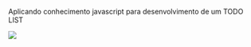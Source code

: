 Aplicando conhecimento javascript para desenvolvimento de um TODO LIST

<img src="./banner/carrinhoJS">